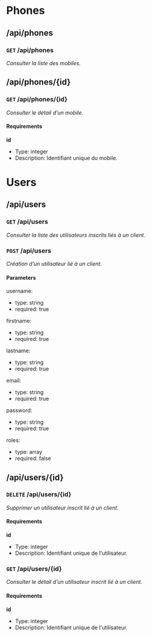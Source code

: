 # Phones #

## /api/phones ##

### `GET` /api/phones ###

_Consulter la liste des mobiles._


## /api/phones/{id} ##

### `GET` /api/phones/{id} ###

_Consulter le détail d’un mobile._

#### Requirements ####

**id**

  - Type: integer
  - Description: Identifiant unique du mobile.



# Users #

## /api/users ##

### `GET` /api/users ###

_Consulter la liste des utilisateurs inscrits liés à un client._


### `POST` /api/users ###

_Création d’un utilisateur lié à un client._

#### Parameters ####

username:

  * type: string
  * required: true

firstname:

  * type: string
  * required: true

lastname:

  * type: string
  * required: true

email:

  * type: string
  * required: true

password:

  * type: string
  * required: true

roles:

  * type: array
  * required: false


## /api/users/{id} ##

### `DELETE` /api/users/{id} ###

_Supprimer un utilisateur inscrit lié à un client._

#### Requirements ####

**id**

  - Type: integer
  - Description: Identifiant unique de l'utilisateur.


### `GET` /api/users/{id} ###

_Consulter le détail d’un utilisateur inscrit lié à un client._

#### Requirements ####

**id**

  - Type: integer
  - Description: Identifiant unique de l'utilisateur.
